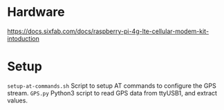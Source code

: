 # Hardware
https://docs.sixfab.com/docs/raspberry-pi-4g-lte-cellular-modem-kit-intoduction

# Setup
`setup-at-commands.sh`
Script to setup AT commands to configure the GPS stream.
`GPS.py`
Python3 script to read GPS data from ttyUSB1, and extract values.


